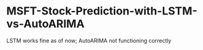 # MSFT-Stock-Prediction-with-LSTM-vs-AutoARIMA
LSTM works fine as of now; AutoARIMA not functioning correctly
